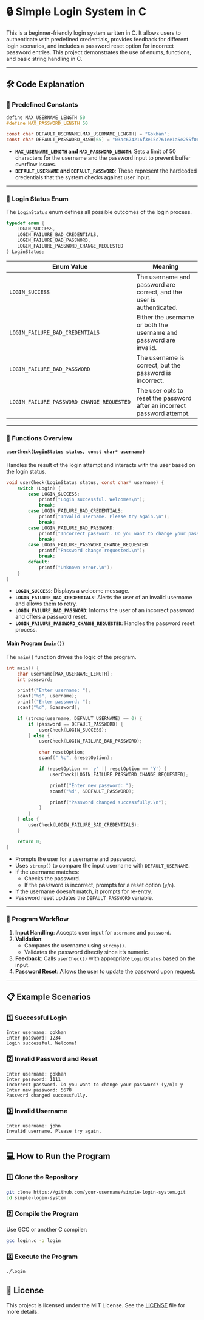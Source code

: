 # 🔒 Simple Login System in C

This is a beginner-friendly login system written in C. It allows users to authenticate with predefined credentials, provides feedback for different login scenarios, and includes a password reset option for incorrect password entries. This project demonstrates the use of enums, functions, and basic string handling in C.

---

## 🛠️ Code Explanation

### 📝 Predefined Constants

```c
define MAX_USERNAME_LENGTH 50
#define MAX_PASSWORD_LENGTH 50

const char DEFAULT_USERNAME[MAX_USERNAME_LENGTH] = "Gokhan";
const char DEFAULT_PASSWORD_HASH[65] = "03ac674216f3e15c761ee1a5e255f067953623c8b388b4459e13f978d7c846f4"; // hash of '1234'
```

- **`MAX_USERNAME_LENGTH` and `MAX_PASSWORD_LENGTH`**: Sets a limit of 50 characters for the username and the password input to prevent buffer overflow issues.
- **`DEFAULT_USERNAME` and `DEFAULT_PASSWORD`**: These represent the hardcoded credentials that the system checks against user input.

---

### 🔄 Login Status Enum

The `LoginStatus` enum defines all possible outcomes of the login process.

```c
typedef enum {
    LOGIN_SUCCESS,
    LOGIN_FAILURE_BAD_CREDENTIALS,
    LOGIN_FAILURE_BAD_PASSWORD,
    LOGIN_FAILURE_PASSWORD_CHANGE_REQUESTED
} LoginStatus;
```

| Enum Value                              | Meaning                                                                 |
|-----------------------------------------|-------------------------------------------------------------------------|
| `LOGIN_SUCCESS`                         | The username and password are correct, and the user is authenticated.  |
| `LOGIN_FAILURE_BAD_CREDENTIALS`         | Either the username or both the username and password are invalid.      |
| `LOGIN_FAILURE_BAD_PASSWORD`            | The username is correct, but the password is incorrect.                 |
| `LOGIN_FAILURE_PASSWORD_CHANGE_REQUESTED` | The user opts to reset the password after an incorrect password attempt.|

---

### 📂 Functions Overview

#### `userCheck(LoginStatus status, const char* username)`

Handles the result of the login attempt and interacts with the user based on the login status.

```c
void userCheck(LoginStatus status, const char* username) {
    switch (Login) {
        case LOGIN_SUCCESS:
            printf("Login successful. Welcome!\n");
            break;
        case LOGIN_FAILURE_BAD_CREDENTIALS:
            printf("Invalid username. Please try again.\n");
            break;
        case LOGIN_FAILURE_BAD_PASSWORD:
            printf("Incorrect password. Do you want to change your password? (y/n): ");
            break;
        case LOGIN_FAILURE_PASSWORD_CHANGE_REQUESTED:
            printf("Password change requested.\n");
            break;
        default:
            printf("Unknown error.\n");
    }
}
```

- **`LOGIN_SUCCESS`**: Displays a welcome message.
- **`LOGIN_FAILURE_BAD_CREDENTIALS`**: Alerts the user of an invalid username and allows them to retry.
- **`LOGIN_FAILURE_BAD_PASSWORD`**: Informs the user of an incorrect password and offers a password reset.
- **`LOGIN_FAILURE_PASSWORD_CHANGE_REQUESTED`**: Handles the password reset process.

#### Main Program (`main()`)

The `main()` function drives the logic of the program.

```c
int main() {
    char username[MAX_USERNAME_LENGTH];
    int password;

    printf("Enter username: ");
    scanf("%s", username);
    printf("Enter password: ");
    scanf("%d", &password);

    if (strcmp(username, DEFAULT_USERNAME) == 0) {
        if (password == DEFAULT_PASSWORD) {
            userCheck(LOGIN_SUCCESS);
        } else {
            userCheck(LOGIN_FAILURE_BAD_PASSWORD);

            char resetOption;
            scanf(" %c", &resetOption);

            if (resetOption == 'y' || resetOption == 'Y') {
                userCheck(LOGIN_FAILURE_PASSWORD_CHANGE_REQUESTED);

                printf("Enter new password: ");
                scanf("%d", &DEFAULT_PASSWORD);

                printf("Password changed successfully.\n");
            }
        }
    } else {
        userCheck(LOGIN_FAILURE_BAD_CREDENTIALS);
    }

    return 0;
}
```

- Prompts the user for a username and password.
- Uses `strcmp()` to compare the input username with `DEFAULT_USERNAME`.
- If the username matches:
  - Checks the password.
  - If the password is incorrect, prompts for a reset option (`y`/`n`).
- If the username doesn't match, it prompts for re-entry.
- Password reset updates the `DEFAULT_PASSWORD` variable.

---

### 🧩 Program Workflow

1. **Input Handling**: Accepts user input for `username` and `password`.
2. **Validation**:
   - Compares the username using `strcmp()`.
   - Validates the password directly since it’s numeric.
3. **Feedback**: Calls `userCheck()` with appropriate `LoginStatus` based on the input.
4. **Password Reset**: Allows the user to update the password upon request.

---

## 📋 Example Scenarios

### 1️⃣ Successful Login

```plaintext
Enter username: gokhan
Enter password: 1234
Login successful. Welcome!
```

### 2️⃣ Invalid Password and Reset

```plaintext
Enter username: gokhan
Enter password: 1111
Incorrect password. Do you want to change your password? (y/n): y
Enter new password: 5678
Password changed successfully.
```

### 3️⃣ Invalid Username

```plaintext
Enter username: john
Invalid username. Please try again.
```

---

## 💻 How to Run the Program

### 1️⃣ Clone the Repository

```bash
git clone https://github.com/your-username/simple-login-system.git
cd simple-login-system
```

### 2️⃣ Compile the Program

Use GCC or another C compiler:

```bash
gcc login.c -o login
```

### 3️⃣ Execute the Program

```bash
./login
```

## 📝 **License**

This project is licensed under the MIT License. See the [LICENSE](LICENSE) file for more details.
